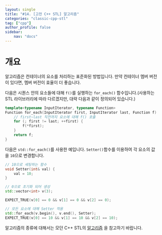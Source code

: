 ```yaml
---
layout: single
title: "#14. [고전 C++ STL] 알고리즘"
categories: "classic-cpp-stl"
tag: ["cpp"]
author_profile: false
sidebar: 
    nav: "docs"
---
```


# 개요

알고리즘은 컨테이너의 요소를 처리하는 표준화된 방법입니다. 만약 컨테이너 멤버 버전이 있다면, 멤버 버전이 효율이 더 좋습니다.

다음은 시퀀스 안의 요소들에 대해 `f()`를 실행하는 `for_each()` 함수입니다.(사용하는 STL 라이브러리에 따라 다르겠지만, 대략 다음과 같이 정의되어 있습니다.)

```cpp
template<typename InputIterator, typename Function>
Function for_each(InputIterator first, InputIterator last, Function f) {
    // first~last 직전까지 요소에 대해 f() 호출
    for (; first != last; ++first) { 
        f(*first);
    }
    return f; 
}
```

다음은 `std::for_each()`를 사용한 예입니다. `Setter()`함수를 이용하여 각 요소의 값을 `10`으로 변경합니다.

```cpp
// 10으로 세팅하는 함수
void Setter(int& val) {
    val = 10;
}

// 0으로 초기화 되어 생성
std::vector<int> v(3);

EXPECT_TRUE(v[0] == 0 && v[1] == 0 && v[2] == 0);

// 모든 요소에 대해 Setter 적용
std::for_each(v.begin(), v.end(), Setter);
EXPECT_TRUE(v[0] == 10 && v[1] == 10 && v[2] == 10); 
```

알고리즘의 종류에 대해서는 모던 C++ STL의 [알고리즘](https://tango1202.github.io/mordern-cpp-stl/mordern-cpp-stl-algorithm/) 을 참고하기 바랍니다.

